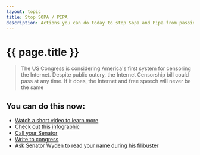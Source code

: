 ```yaml
---
layout: topic
title: Stop SOPA / PIPA
description: Actions you can do today to stop Sopa and Pipa from passing.
---
```


{{ page.title }}
================

> The US Congress is considering America's first system for censoring the Internet. Despite public outcry, the Internet Censorship bill could pass at any time. If it does, the Internet and free speech will never be the same

## You can do this now:

* [Watch a short video to learn more](http://vimeo.com/31100268)
* [Check out this infographic](http://americancensorship.org/infographic.html)
* [Call your Senator](http://americancensorship.org/callwidget)
* [Write to congress](http://act.fightforthefuture.org/page/speakout/pipa)
* [Ask Senator Wyden to read your name during his filibuster](http://stopcensorship.org/)

